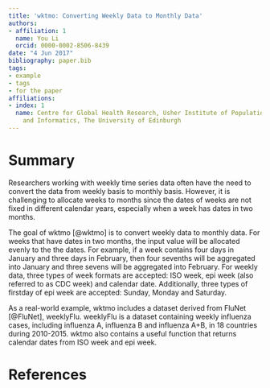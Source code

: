 ```yaml
---
title: 'wktmo: Converting Weekly Data to Monthly Data'
authors:
- affiliation: 1
  name: You Li
  orcid: 0000-0002-8506-8439
date: "4 Jun 2017"
bibliography: paper.bib
tags:
- example
- tags
- for the paper
affiliations:
- index: 1
  name: Centre for Global Health Research, Usher Institute of Population Health Sciences
    and Informatics, The University of Edinburgh
---
```


# Summary

Researchers working with weekly time series data often have the need to convert the data from weekly basis to monthly basis. However, it is challenging to allocate weeks to months since the dates of weeks are not fixed in different calendar years, especially when a week has dates in two months.

The goal of wktmo [@wktmo] is to convert weekly data to monthly data. For weeks that have dates in two months, the input value will be allocated evenly to the the dates. For example, if a week contains four days in January and three days in February, then four sevenths will be aggregated into January and three sevens will be aggregated into February. For weekly data, three types of week formats are accepted: ISO week, epi week (also referred to as CDC week) and calendar date. Additionally, three types of firstday of epi week are accepted: Sunday, Monday and Saturday. 

As a real-world example, wktmo includes a dataset derived from FluNet [@FluNet], weeklyFlu. weeklyFlu is a dataset containing weekly influenza cases, including influenza A, influenza B and influenza A+B, in 18 countries during 2010-2015. wktmo also contains a useful function that returns calendar dates from ISO week and epi week.

# References
